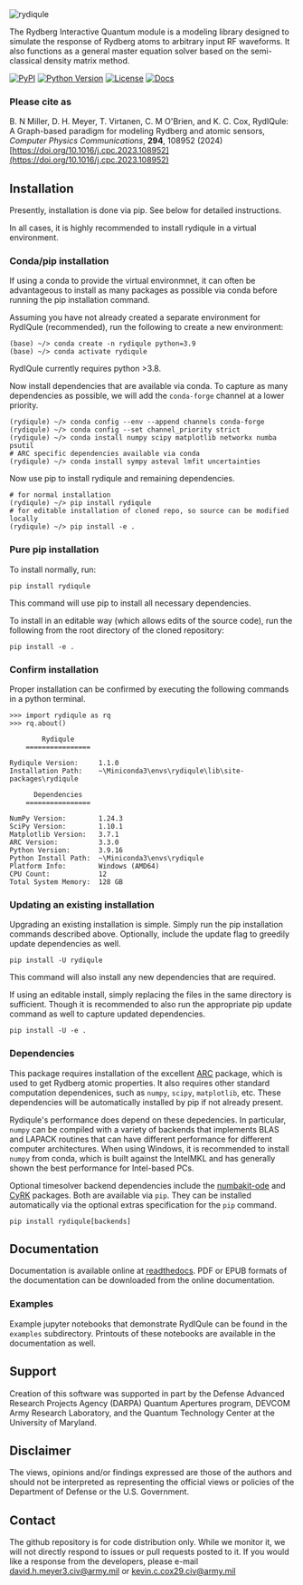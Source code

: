 <img src="https://raw.githubusercontent.com/QTC-UMD/rydiqule/main/docs/source/img/Rydiqule_Logo_Transparent_300.png" alt="rydiqule" style="max-width: 100%;">

The Rydberg Interactive Quantum module is a modeling library designed to simulate
the response of Rydberg atoms to arbitrary input RF waveforms.
It also functions as a general master equation solver based on the semi-classical density matrix method.

[![PyPI](https://img.shields.io/pypi/v/rydiqule.svg)](https://pypi.org/project/rydiqule)
[![Python Version](https://img.shields.io/pypi/pyversions/rydiqule.svg)](https://python.org)
[![License](https://img.shields.io/pypi/l/rydiqule.svg)](https://github.com/QTC-UMD/rydiqule/raw/main/LICENSE)
[![Docs](https://readthedocs.org/projects/rydiqule/badge/?version=latest)](https://rydiqule.readthedocs.io/en/latest)

### Please cite as

B. N Miller, D. H. Meyer, T. Virtanen, C. M O'Brien, and K. C. Cox,
RydIQule: A Graph-based paradigm for modeling Rydberg and atomic sensors,
*Computer Physics Communications*, **294**, 108952 (2024)
[https://doi.org/10.1016/j.cpc.2023.108952](https://doi.org/10.1016/j.cpc.2023.108952)

## Installation

Presently, installation is done via pip.
See below for detailed instructions.

In all cases, it is highly recommended to install rydiqule in a virtual environment.

### Conda/pip installation

If using a conda to provide the virtual environmnet,
it can often be advantageous to install as many packages as possible via conda before running the pip installation command.

Assuming you have not already created a separate environment for RydIQule (recommended), run the following to create a new environment:
```shell
(base) ~/> conda create -n rydiqule python=3.9
(base) ~/> conda activate rydiqule
```
RydIQule currently requires python >3.8.

Now install dependencies that are available via conda.
To capture as many dependencies as possible,
we will add the `conda-forge` channel at a lower priority.
```shell
(rydiqule) ~/> conda config --env --append channels conda-forge
(rydiqule) ~/> conda config --set channel_priority strict
(rydiqule) ~/> conda install numpy scipy matplotlib networkx numba psutil
# ARC specific dependencies available via conda
(rydiqule) ~/> conda install sympy asteval lmfit uncertainties
```

Now use pip to install rydiqule and remaining dependencies.
```shell
# for normal installation
(rydiqule) ~/> pip install rydiqule
# for editable installation of cloned repo, so source can be modified locally
(rydiqule) ~/> pip install -e .
```

### Pure pip installation

To install normally, run:
```shell
pip install rydiqule
```
This command will use pip to install all necessary dependencies.

To install in an editable way (which allows edits of the source code),
run the following from the root directory of the cloned repository:
```shell
pip install -e .
```

### Confirm installation

Proper installation can be confirmed by executing the following commands in a python terminal.
```shell
>>> import rydiqule as rq
>>> rq.about()

        Rydiqule
    ================

Rydiqule Version:     1.1.0
Installation Path:    ~\Miniconda3\envs\rydiqule\lib\site-packages\rydiqule

      Dependencies
    ================

NumPy Version:        1.24.3
SciPy Version:        1.10.1
Matplotlib Version:   3.7.1
ARC Version:          3.3.0
Python Version:       3.9.16
Python Install Path:  ~\Miniconda3\envs\rydiqule
Platform Info:        Windows (AMD64)
CPU Count:            12
Total System Memory:  128 GB
```

### Updating an existing installation

Upgrading an existing installation is simple.
Simply run the pip installation commands described above.
Optionally, include the update flag to greedily update dependencies as well.
```shell
pip install -U rydiqule
```
This command will also install any new dependencies that are required.

If using an editable install, simply replacing the files in the same directory is sufficient.
Though it is recommended to also run the appropriate pip update command as well to capture updated dependencies.
```shell
pip install -U -e .
```

### Dependencies

This package requires installation of the excellent [ARC](https://github.com/nikolasibalic/ARC-Alkali-Rydberg-Calculator) package, which is used to get Rydberg atomic properties.
It also requires other standard computation dependenices, such as `numpy`, `scipy`, `matplotlib`, etc.
These dependencies will be automatically installed by pip if not already present.

Rydiqule's performance does depend on these depedencies.
In particular, `numpy` can be compiled with a variety of backends that implements
BLAS and LAPACK routines that can have different performance for different computer architectures.
When using Windows, it is recommended to install `numpy` from conda,
which is built against the IntelMKL and has generally shown the best performance for Intel-based PCs.

Optional timesolver backend dependencies include the [numbakit-ode](https://github.com/hgrecco/numbakit-ode)
and [CyRK](https://github.com/jrenaud90/CyRK) packages.
Both are available via `pip`.
They can be installed automatically via the optional extras specification for the `pip` command.
```shell
pip install rydiqule[backends]
```

## Documentation

Documentation is available online at [readthedocs](https://rydiqule.readthedocs.io/en/latest).
PDF or EPUB formats of the documentation can be downloaded from the online documentation.

### Examples

Example jupyter notebooks that demonstrate RydIQule can be found in the `examples` subdirectory.
Printouts of these notebooks are available in the documentation as well.

## Support

Creation of this software was supported in part by the Defense Advanced Research Projects Agency (DARPA) Quantum Apertures program, DEVCOM Army Research Laboratory, and the Quantum Technology Center at the University of Maryland.

## Disclaimer

The views, opinions and/or findings expressed are those of the authors and should not be interpreted as representing the official views or policies of the Department of Defense or the U.S. Government.

## Contact

The github repository is for code distribution only.
While we monitor it, 
we will not directly respond to issues or pull requests posted to it.
If you would like a response from the developers, please e-mail
david.h.meyer3.civ@army.mil or kevin.c.cox29.civ@army.mil